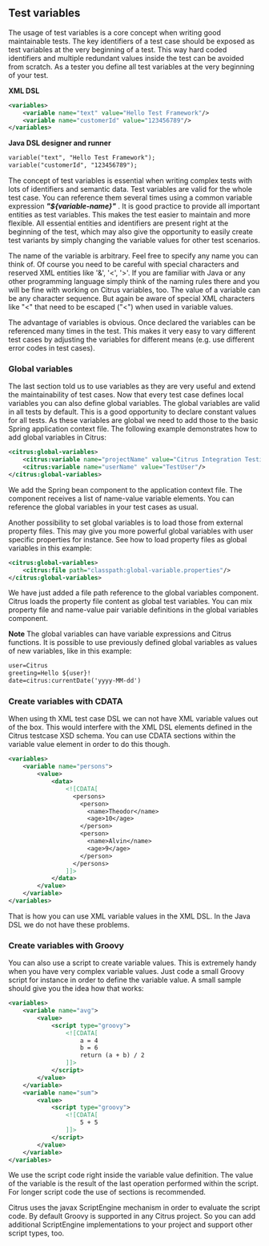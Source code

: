 ## Test variables

The usage of test variables is a core concept when writing good maintainable tests. The key identifiers of a test case should be exposed as test variables at the very beginning of a test. This way hard coded identifiers and multiple redundant values inside the test can be avoided from scratch. As a tester you define all test variables at the very beginning of your test.

 **XML DSL** 

```xml
<variables>
    <variable name="text" value="Hello Test Framework"/>
    <variable name="customerId" value="123456789"/>
</variables>
```

 **Java DSL designer and runner** 

```xml
variable("text", "Hello Test Framework");
variable("customerId", "123456789");
```

The concept of test variables is essential when writing complex tests with lots of identifiers and semantic data. Test variables are valid for the whole test case. You can reference them several times using a common variable expression ***"${variable-name}"*** . It is good practice to provide all important entities as test variables. This makes the test easier to maintain and more flexible. All essential entities and identifiers are present right at the beginning of the test, which may also give the opportunity to easily create test variants by simply changing the variable values for other test scenarios.

The name of the variable is arbitrary. Feel free to specify any name you can think of. Of course you need to be careful with special characters and reserved XML entities like '&', '<', '>'. If you are familiar with Java or any other programming language simply think of the naming rules there and you will be fine with working on Citrus variables, too. The value of a variable can be any character sequence. But again be aware of special XML characters like "<" that need to be escaped ("&lt;") when used in variable values.

The advantage of variables is obvious. Once declared the variables can be referenced many times in the test. This makes it very easy to vary different test cases by adjusting the variables for different means (e.g. use different error codes in test cases).

### Global variables

The last section told us to use variables as they are very useful and extend the maintainability of test cases. Now that every test case defines local variables you can also define global variables. The global variables are valid in all tests by default. This is a good opportunity to declare constant values for all tests. As these variables are global we need to add those to the basic Spring application context file. The following example demonstrates how to add global variables in Citrus:

```xml
<citrus:global-variables>
    <citrus:variable name="projectName" value="Citrus Integration Testing"/>
    <citrus:variable name="userName" value="TestUser"/>
</citrus:global-variables>
```

We add the Spring bean component to the application context file. The component receives a list of name-value variable elements. You can reference the global variables in your test cases as usual.

Another possibility to set global variables is to load those from external property files. This may give you more powerful global variables with user specific properties for instance. See how to load property files as global variables in this example:

```xml
<citrus:global-variables>
    <citrus:file path="classpath:global-variable.properties"/>
</citrus:global-variables>
```

We have just added a file path reference to the global variables component. Citrus loads the property file content as global test variables. You can mix property file and name-value pair variable definitions in the global variables component.

**Note**
The global variables can have variable expressions and Citrus functions. It is possible to use previously defined global variables as values of new variables, like in this example:

```xml
user=Citrus
greeting=Hello ${user}!
date=citrus:currentDate('yyyy-MM-dd')
```

### Create variables with CDATA

When using th XML test case DSL we can not have XML variable values out of the box. This would interfere with the XML DSL elements defined in the Citrus testcase XSD schema. You can use CDATA sections within the variable value element in order to do this though.

```xml
<variables>
    <variable name="persons">
        <value>
            <data>
                <![CDATA[
                  <persons>
                    <person>
                      <name>Theodor</name>
                      <age>10</age>
                    </person>
                    <person>
                      <name>Alvin</name>
                      <age>9</age>
                    </person>
                  </persons>
                ]]>
            </data>
        </value>
    </variable>
</variables>
```

That is how you can use XML variable values in the XML DSL. In the Java DSL we do not have these problems.

### Create variables with Groovy

You can also use a script to create variable values. This is extremely handy when you have very complex variable values. Just code a small Groovy script for instance in order to define the variable value. A small sample should give you the idea how that works:

```xml
<variables>
    <variable name="avg">
        <value>
            <script type="groovy">
                <![CDATA[
                    a = 4
                    b = 6
                    return (a + b) / 2
                ]]>
            </script>
        </value>
    </variable>
    <variable name="sum">
        <value>
            <script type="groovy">
                <![CDATA[
                    5 + 5
                ]]>
            </script>
        </value>
    </variable>
</variables>
```

We use the script code right inside the variable value definition. The value of the variable is the result of the last operation performed within the script. For longer script code the use of ***<![CDATA[ ]]>*** sections is recommended.

Citrus uses the javax ScriptEngine mechanism in order to evaluate the script code. By default Groovy is supported in any Citrus project. So you can add additional ScriptEngine implementations to your project and support other script types, too.
